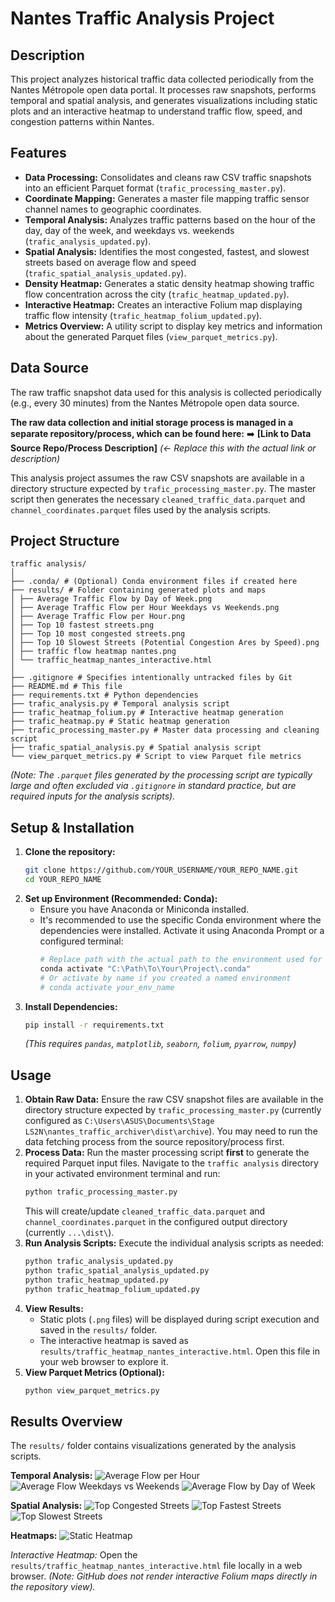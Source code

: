 # Nantes Traffic Analysis Project

## Description

This project analyzes historical traffic data collected periodically from the Nantes Métropole open data portal. It processes raw snapshots, performs temporal and spatial analysis, and generates visualizations including static plots and an interactive heatmap to understand traffic flow, speed, and congestion patterns within Nantes.

## Features

*   **Data Processing:** Consolidates and cleans raw CSV traffic snapshots into an efficient Parquet format (`trafic_processing_master.py`).
*   **Coordinate Mapping:** Generates a master file mapping traffic sensor channel names to geographic coordinates.
*   **Temporal Analysis:** Analyzes traffic patterns based on the hour of the day, day of the week, and weekdays vs. weekends (`trafic_analysis_updated.py`).
*   **Spatial Analysis:** Identifies the most congested, fastest, and slowest streets based on average flow and speed (`trafic_spatial_analysis_updated.py`).
*   **Density Heatmap:** Generates a static density heatmap showing traffic flow concentration across the city (`trafic_heatmap_updated.py`).
*   **Interactive Heatmap:** Creates an interactive Folium map displaying traffic flow intensity (`trafic_heatmap_folium_updated.py`).
*   **Metrics Overview:** A utility script to display key metrics and information about the generated Parquet files (`view_parquet_metrics.py`).

## Data Source

The raw traffic snapshot data used for this analysis is collected periodically (e.g., every 30 minutes) from the Nantes Métropole open data source.

**The raw data collection and initial storage process is managed in a separate repository/process, which can be found here:**
➡️ **[Link to Data Source Repo/Process Description]** *(<- Replace this with the actual link or description)*

This analysis project assumes the raw CSV snapshots are available in a directory structure expected by `trafic_processing_master.py`. The master script then generates the necessary `cleaned_traffic_data.parquet` and `channel_coordinates.parquet` files used by the analysis scripts.

## Project Structure

```text
traffic analysis/
│
├── .conda/ # (Optional) Conda environment files if created here
├── results/ # Folder containing generated plots and maps
│ ├── Average Traffic Flow by Day of Week.png
│ ├── Average Traffic Flow per Hour Weekdays vs Weekends.png
│ ├── Average Traffic Flow per Hour.png
│ ├── Top 10 fastest streets.png
│ ├── Top 10 most congested streets.png
│ ├── Top 10 Slowest Streets (Potential Congestion Ares by Speed).png
│ ├── traffic flow heatmap nantes.png
│ └── traffic_heatmap_nantes_interactive.html
│
├── .gitignore # Specifies intentionally untracked files by Git
├── README.md # This file
├── requirements.txt # Python dependencies
├── trafic_analysis.py # Temporal analysis script
├── trafic_heatmap_folium.py # Interactive heatmap generation
├── trafic_heatmap.py # Static heatmap generation
├── trafic_processing_master.py # Master data processing and cleaning script
├── trafic_spatial_analysis.py # Spatial analysis script
└── view_parquet_metrics.py # Script to view Parquet file metrics
```
*(Note: The `.parquet` files generated by the processing script are typically large and often excluded via `.gitignore` in standard practice, but are required inputs for the analysis scripts).*

## Setup & Installation

1.  **Clone the repository:**
    ```bash
    git clone https://github.com/YOUR_USERNAME/YOUR_REPO_NAME.git
    cd YOUR_REPO_NAME
    ```
2.  **Set up Environment (Recommended: Conda):**
    *   Ensure you have Anaconda or Miniconda installed.
    *   It's recommended to use the specific Conda environment where the dependencies were installed. Activate it using Anaconda Prompt or a configured terminal:
        ```bash
        # Replace path with the actual path to the environment used for this project
        conda activate "C:\Path\To\Your\Project\.conda"
        # Or activate by name if you created a named environment
        # conda activate your_env_name
        ```
3.  **Install Dependencies:**
    ```bash
    pip install -r requirements.txt
    ```
    *(This requires `pandas`, `matplotlib`, `seaborn`, `folium`, `pyarrow`, `numpy`)*

## Usage

1.  **Obtain Raw Data:** Ensure the raw CSV snapshot files are available in the directory structure expected by `trafic_processing_master.py` (currently configured as `C:\Users\ASUS\Documents\Stage LS2N\nantes_traffic_archiver\dist\archive`). You may need to run the data fetching process from the source repository/process first.
2.  **Process Data:** Run the master processing script **first** to generate the required Parquet input files. Navigate to the `traffic analysis` directory in your activated environment terminal and run:
    ```bash
    python trafic_processing_master.py
    ```
    This will create/update `cleaned_traffic_data.parquet` and `channel_coordinates.parquet` in the configured output directory (currently `...\dist\`).
3.  **Run Analysis Scripts:** Execute the individual analysis scripts as needed:
    ```bash
    python trafic_analysis_updated.py
    python trafic_spatial_analysis_updated.py
    python trafic_heatmap_updated.py
    python trafic_heatmap_folium_updated.py
    ```
4.  **View Results:**
    *   Static plots (`.png` files) will be displayed during script execution and saved in the `results/` folder.
    *   The interactive heatmap is saved as `results/traffic_heatmap_nantes_interactive.html`. Open this file in your web browser to explore it.
5.  **View Parquet Metrics (Optional):**
    ```bash
    python view_parquet_metrics.py
    ```

## Results Overview

The `results/` folder contains visualizations generated by the analysis scripts.

**Temporal Analysis:**
![Average Flow per Hour](results/Average%20Traffic%20Flow%20per%20Hour.png)
![Average Flow Weekdays vs Weekends](results/Average%20Traffic%20Flow%20per%20Hour%20Weekdays%20vs%20Weekends.png)
![Average Flow by Day of Week](results/Average%20Traffic%20Flow%20by%20Day%20of%20Week.png)

**Spatial Analysis:**
![Top Congested Streets](results/Top%2010%20most%20congested%20streets.png)
![Top Fastest Streets](results/Top%2010%20fastest%20streets.png)
![Top Slowest Streets](results/Top%2010%20Slowest%20Streets%20(Potential%20Congestion%20Ares%20by%20Speed).png)

**Heatmaps:**
![Static Heatmap](results/traffic%20flow%20heatmap%20nantes.png)

*Interactive Heatmap:* Open the `results/traffic_heatmap_nantes_interactive.html` file locally in a web browser. *(Note: GitHub does not render interactive Folium maps directly in the repository view).*
